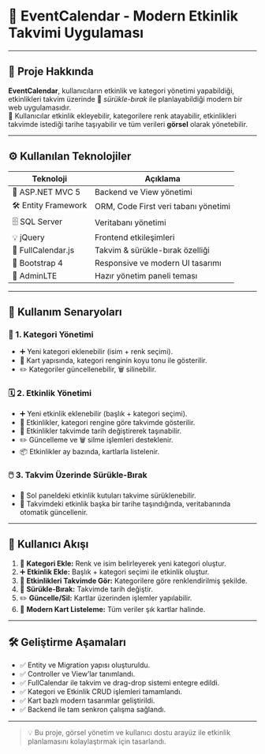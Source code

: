 # 📅 EventCalendar - Modern Etkinlik Takvimi Uygulaması

---

## 📌 Proje Hakkında

**EventCalendar**, kullanıcıların etkinlik ve kategori yönetimi yapabildiği, etkinlikleri takvim üzerinde 🎯 *sürükle-bırak* ile planlayabildiği modern bir web uygulamasıdır.  
📝 Kullanıcılar etkinlik ekleyebilir, kategorilere renk atayabilir, etkinlikleri takvimde istediği tarihe taşıyabilir ve tüm verileri **görsel** olarak yönetebilir.

---

## ⚙️ Kullanılan Teknolojiler

| Teknoloji        | Açıklama                                  |
|------------------|--------------------------------------------|
| 🔧 ASP.NET MVC 5 | Backend ve View yönetimi                  |
| 🛠️ Entity Framework | ORM, Code First veri tabanı yönetimi    |
| 🗄️ SQL Server     | Veritabanı yönetimi                       |
| 💡 jQuery         | Frontend etkileşimleri                    |
| 📆 FullCalendar.js | Takvim & sürükle-bırak özelliği          |
| 🎨 Bootstrap 4    | Responsive ve modern UI tasarımı         |
| 🧱 AdminLTE       | Hazır yönetim paneli teması              |

---





## 🧪 Kullanım Senaryoları

### 🎨 1. Kategori Yönetimi
- ➕ Yeni kategori eklenebilir (isim + renk seçimi).
- 🧱 Kart yapısında, kategori renginin koyu tonu ile gösterilir.
- ✏️ Kategoriler güncellenebilir, 🗑️ silinebilir.

### 🗓️ 2. Etkinlik Yönetimi
- ➕ Yeni etkinlik eklenebilir (başlık + kategori seçimi).
- 🌈 Etkinlikler, kategori rengine göre takvimde gösterilir.
- 🔄 Etkinlikler takvimde tarih değiştirerek taşınabilir.
- ✏️ Güncelleme ve 🗑️ silme işlemleri desteklenir.
- 📦 Etkinlikler ay bazında, kartlarla listelenir.

### 🖱️ 3. Takvim Üzerinde Sürükle-Bırak
- 🎯 Sol paneldeki etkinlik kutuları takvime sürüklenebilir.
- 📝 Takvimdeki etkinlik başka bir tarihe taşındığında, veritabanında otomatik güncellenir.

---

## 👤 Kullanıcı Akışı

1. 🎨 **Kategori Ekle:** Renk ve isim belirleyerek yeni kategori oluştur.
2. ➕ **Etkinlik Ekle:** Başlık + kategori seçimi ile etkinlik oluştur.
3. 📆 **Etkinlikleri Takvimde Gör:** Kategorilere göre renklendirilmiş şekilde.
4. 🚚 **Sürükle-Bırak:** Takvimde tarih değiştir.
5. ✏️ **Güncelle/Sil:** Kartlar üzerinden işlemler yapılabilir.
6. 🧱 **Modern Kart Listeleme:** Tüm veriler şık kartlar halinde.

---

## 🛠️ Geliştirme Aşamaları

- ✅ Entity ve Migration yapısı oluşturuldu.
- ✅ Controller ve View’lar tanımlandı.
- ✅ FullCalendar ile takvim ve drag-drop sistemi entegre edildi.
- ✅ Kategori ve Etkinlik CRUD işlemleri tamamlandı.
- ✅ Kart bazlı modern tasarımlar geliştirildi.
- ✅ Backend ile tam senkron çalışma sağlandı.

---



> 💡 Bu proje, görsel yönetim ve kullanıcı dostu arayüz ile etkinlik planlamasını kolaylaştırmak için tasarlandı.
